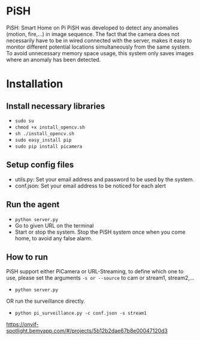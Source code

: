 # PiSH
PiSH: Smart Home on Pi
PiSH was developed to detect any anomalies (motion, fire,...) in image sequence. The fact that the camera does not necessarily have to be in wired connected with the server, makes it easy to monitor different potential locations simultaneously from the same system. To avoid unnecessary memory space usage, this system only saves images where an anomaly has been detected.
# Installation 

## Install necessary libraries 
- ```sudo su```
- ```chmod +x install_opencv.sh```
- ```sh ./install_opencv.sh``` 
- ```sudo easy_install pip```
- ```sudo pip install picamera```

## Setup config files
- utils.py: Set your email address and password to be used by the system.
- conf.json: Set your email address to be noticed for each alert

## Run the agent
- ```python server.py ```
- Go to given URL on the terminal
- Start or stop the system. Stop the PiSH system once when you come home, to avoid any false alarm.

## How to run
PiSH support either PiCamera or URL-Streaming, to define which one to use, please set the arguments ```-s or --source``` to cam or stream1, stream2,...

- ```python server.py ```

OR run the surveillance directly.
- ```python pi_surveillance.py -c conf.json -s stream1 ```

https://onvif-spotlight.bemyapp.com/#/projects/5b12b2dae67b8e00047120d3
